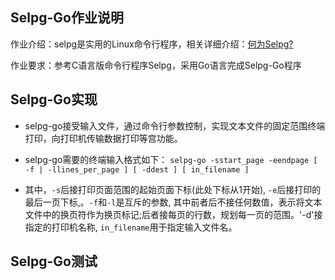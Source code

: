 ## Selpg-Go作业说明
作业介绍：selpg是实用的Linux命令行程序，相关详细介绍：[何为Selpg?](https://www.ibm.com/developerworks/cn/linux/shell/clutil/index.html)

作业要求：参考C语言版命令行程序Selpg，采用Go语言完成Selpg-Go程序

## Selpg-Go实现
* selpg-go接受输入文件，通过命令行参数控制，实现文本文件的固定范围终端打印，向打印机传输数据打印等宫功能。

* selpg-go需要的终端输入格式如下：
`selpg-go -sstart_page -eendpage [ -f | -llines_per_page ] [ -ddest ] [ in_filename ]`

* 其中，`-s`后接打印页面范围的起始页面下标(此处下标从1开始), `-e`后接打印的最后一页下标,。`-f`和`-l`是互斥的参数, 其中前者后不接任何数值，表示将文本文件中的换页符作为换页标记;后者接每页的行数，规划每一页的范围。'-d'接指定的打印机名称, `in_filename`用于指定输入文件名。

## Selpg-Go测试
